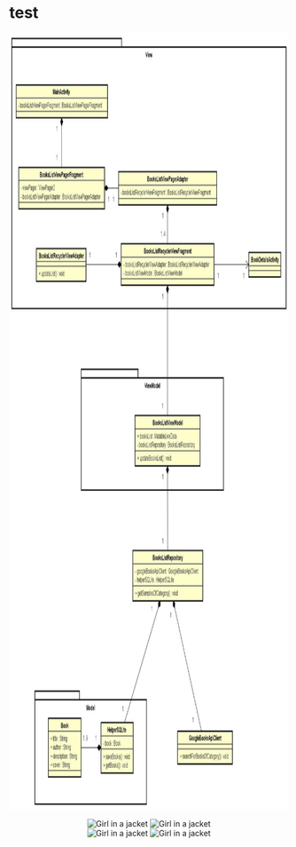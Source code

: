 # test

<p align="center">
 <img src="Class Diagram6.jpg" alt="Class Diagram" width="1000" height="1400">
</p>

<p align="center">
 <img src="video_1.gif" alt="Girl in a jacket" height="500">
 <img src="video_2.gif" alt="Girl in a jacket" height="500">
 </br>
 <img src="video_3.gif" alt="Girl in a jacket" height="500">
 <img src="video_4.gif" alt="Girl in a jacket" height="500">
</p>
